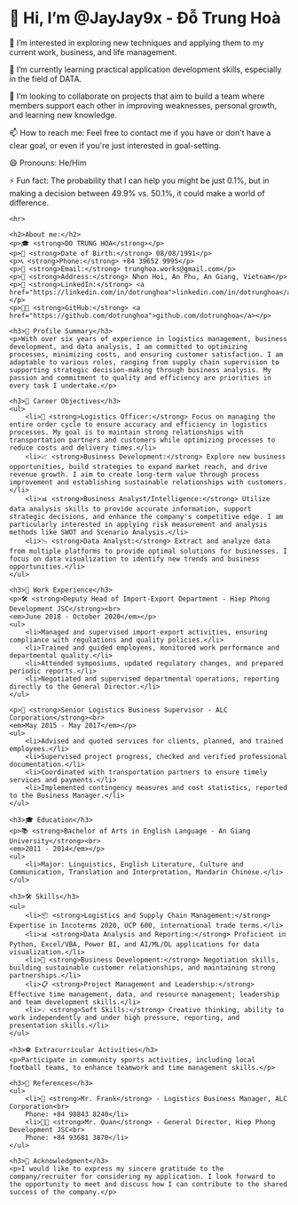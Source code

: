 <!DOCTYPE html>
<html>
<head>
    <title>About Trung Hoa Do</title>
</head>
<body>
    <h1>👋 Hi, I’m @JayJay9x - Đỗ Trung Hoà</h1>
    <p>👀 I’m interested in exploring new techniques and applying them to my current work, business, and life management.</p>
    <p>🌱 I’m currently learning practical application development skills, especially in the field of DATA.</p>
    <p>💞️ I’m looking to collaborate on projects that aim to build a team where members support each other in improving weaknesses, personal growth, and learning new knowledge.</p>
    <p>📫 How to reach me: Feel free to contact me if you have or don't have a clear goal, or even if you're just interested in goal-setting.</p>
    <p>😄 Pronouns: He/Him</p>
    <p>⚡ Fun fact: The probability that I can help you might be just 0.1%, but in making a decision between 49.9% vs. 50.1%, it could make a world of difference.</p>

    <hr>

    <h2>About me:</h2>
    <p>🎓 <strong>DO TRUNG HOA</strong></p>
    <p>📅 <strong>Date of Birth:</strong> 08/08/1991</p>
    <p>📞 <strong>Phone:</strong> +84 39652 9995</p>
    <p>📧 <strong>Email:</strong> trunghoa.works@gmail.com</p>
    <p>📍 <strong>Address:</strong> Nhon Hoi, An Phu, An Giang, Vietnam</p>
    <p>🔗 <strong>LinkedIn:</strong> <a href="https://linkedin.com/in/dotrunghoa">linkedin.com/in/dotrunghoa</a></p>
    <p>🐱‍💻 <strong>GitHub:</strong> <a href="https://github.com/dotrunghoa">github.com/dotrunghoa</a></p>

    <h3>👤 Profile Summary</h3>
    <p>With over six years of experience in logistics management, business development, and data analysis, I am committed to optimizing processes, minimizing costs, and ensuring customer satisfaction. I am adaptable to various roles, ranging from supply chain supervision to supporting strategic decision-making through business analysis. My passion and commitment to quality and efficiency are priorities in every task I undertake.</p>

    <h3>🎯 Career Objectives</h3>
    <ul>
        <li>🚚 <strong>Logistics Officer:</strong> Focus on managing the entire order cycle to ensure accuracy and efficiency in logistics processes. My goal is to maintain strong relationships with transportation partners and customers while optimizing processes to reduce costs and delivery times.</li>
        <li>📈 <strong>Business Development:</strong> Explore new business opportunities, build strategies to expand market reach, and drive revenue growth. I aim to create long-term value through process improvement and establishing sustainable relationships with customers.</li>
        <li>📊 <strong>Business Analyst/Intelligence:</strong> Utilize data analysis skills to provide accurate information, support strategic decisions, and enhance the company's competitive edge. I am particularly interested in applying risk measurement and analysis methods like SWOT and Scenario Analysis.</li>
        <li>📉 <strong>Data Analyst:</strong> Extract and analyze data from multiple platforms to provide optimal solutions for businesses. I focus on data visualization to identify new trends and business opportunities.</li>
    </ul>

    <h3>💼 Work Experience</h3>
    <p>🛠️ <strong>Deputy Head of Import-Export Department - Hiep Phong Development JSC</strong><br>
    <em>June 2018 - October 2020</em></p>
    <ul>
        <li>Managed and supervised import-export activities, ensuring compliance with regulations and quality policies.</li>
        <li>Trained and guided employees, monitored work performance and departmental quality.</li>
        <li>Attended symposiums, updated regulatory changes, and prepared periodic reports.</li>
        <li>Negotiated and supervised departmental operations, reporting directly to the General Director.</li>
    </ul>

    <p>🚀 <strong>Senior Logistics Business Supervisor - ALC Corporation</strong><br>
    <em>May 2015 - May 2017</em></p>
    <ul>
        <li>Advised and quoted services for clients, planned, and trained employees.</li>
        <li>Supervised project progress, checked and verified professional documentation.</li>
        <li>Coordinated with transportation partners to ensure timely services and payments.</li>
        <li>Implemented contingency measures and cost statistics, reported to the Business Manager.</li>
    </ul>

    <h3>🎓 Education</h3>
    <p>📚 <strong>Bachelor of Arts in English Language - An Giang University</strong><br>
    <em>2011 - 2014</em></p>
    <ul>
        <li>Major: Linguistics, English Literature, Culture and Communication, Translation and Interpretation, Mandarin Chinese.</li>
    </ul>

    <h3>🛠️ Skills</h3>
    <ul>
        <li>📦 <strong>Logistics and Supply Chain Management:</strong> Expertise in Incoterms 2020, UCP 600, international trade terms.</li>
        <li>📊 <strong>Data Analysis and Reporting:</strong> Proficient in Python, Excel/VBA, Power BI, and AI/ML/DL applications for data visualization.</li>
        <li>🤝 <strong>Business Development:</strong> Negotiation skills, building sustainable customer relationships, and maintaining strong partnerships.</li>
        <li>📋 <strong>Project Management and Leadership:</strong> Effective time management, data, and resource management; leadership and team development skills.</li>
        <li>💡 <strong>Soft Skills:</strong> Creative thinking, ability to work independently and under high pressure, reporting, and presentation skills.</li>
    </ul>

    <h3>⚽ Extracurricular Activities</h3>
    <p>Participate in community sports activities, including local football teams, to enhance teamwork and time management skills.</p>

    <h3>📜 References</h3>
    <ul>
        <li>👔 <strong>Mr. Frank</strong> - Logistics Business Manager, ALC Corporation<br>
        Phone: +84 98843 8240</li>
        <li>👨‍💼 <strong>Mr. Quan</strong> - General Director, Hiep Phong Development JSC<br>
        Phone: +84 93681 3870</li>
    </ul>

    <h3>🙏 Acknowledgment</h3>
    <p>I would like to express my sincere gratitude to the company/recruiter for considering my application. I look forward to the opportunity to meet and discuss how I can contribute to the shared success of the company.</p>
</body>
</html>
